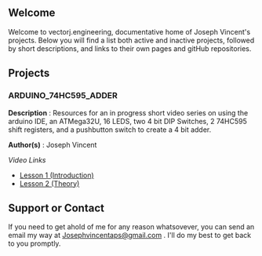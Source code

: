 ## Welcome

Welcome to vectorj.engineering, documentative home of Joseph Vincent's projects. Below you will find a list both active and inactive projects, followed by short descriptions, and links to their own pages and gitHub repositories. 

## Projects

### ARDUINO_74HC595_ADDER

**Description** : Resources for an in progress short video series on using the arduino IDE, an ATMega32U, 16 LEDS, two 4 bit DIP Switches, 2 74HC595 shift registers, and a pushbutton switch to create a 4 bit adder.

**Author(s)** : Joseph Vincent

_Video Links_
- [Lesson 1 (Introduction)](url)
- [Lesson 2 (Theory)](url)


## Support or Contact

If you need to get ahold of me for any reason whatsovever, you can send an email my way at Josephvincentaps@gmail.com . I'll do my best to get back to you promptly.
